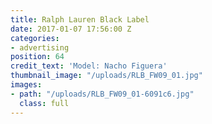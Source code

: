 ```yaml
---
title: Ralph Lauren Black Label
date: 2017-01-07 17:56:00 Z
categories:
- advertising
position: 64
credit_text: 'Model: Nacho Figuera'
thumbnail_image: "/uploads/RLB_FW09_01.jpg"
images:
- path: "/uploads/RLB_FW09_01-6091c6.jpg"
  class: full
---
```


